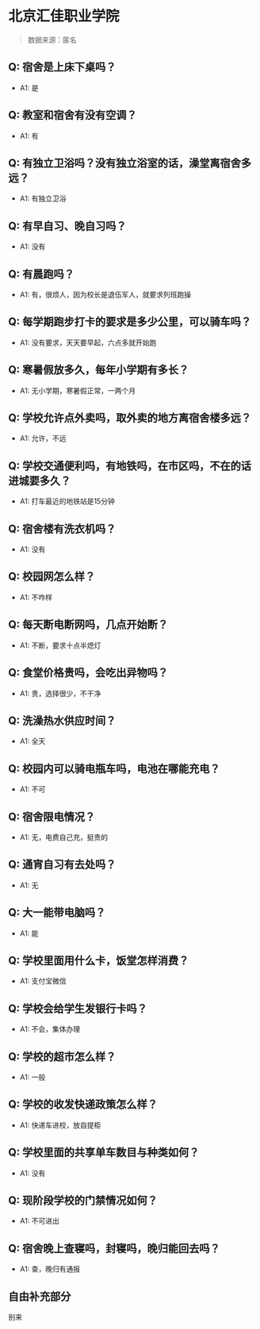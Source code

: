 # 北京汇佳职业学院

> 数据来源：匿名

## Q: 宿舍是上床下桌吗？

- A1: 是

## Q: 教室和宿舍有没有空调？

- A1: 有

## Q: 有独立卫浴吗？没有独立浴室的话，澡堂离宿舍多远？

- A1: 有独立卫浴

## Q: 有早自习、晚自习吗？

- A1: 没有

## Q: 有晨跑吗？

- A1: 有，很烦人，因为校长是退伍军人，就要求列班跑操

## Q: 每学期跑步打卡的要求是多少公里，可以骑车吗？

- A1: 没有要求，天天要早起，六点多就开始跑

## Q: 寒暑假放多久，每年小学期有多长？

- A1: 无小学期，寒暑假正常，一两个月

## Q: 学校允许点外卖吗，取外卖的地方离宿舍楼多远？

- A1: 允许，不远

## Q: 学校交通便利吗，有地铁吗，在市区吗，不在的话进城要多久？

- A1: 打车最近的地铁站是15分钟

## Q: 宿舍楼有洗衣机吗？

- A1: 没有

## Q: 校园网怎么样？

- A1: 不咋样

## Q: 每天断电断网吗，几点开始断？

- A1: 不断，要求十点半熄灯

## Q: 食堂价格贵吗，会吃出异物吗？

- A1: 贵，选择很少，不干净

## Q: 洗澡热水供应时间？

- A1: 全天

## Q: 校园内可以骑电瓶车吗，电池在哪能充电？

- A1: 不可

## Q: 宿舍限电情况？

- A1: 无，电费自己充，挺贵的

## Q: 通宵自习有去处吗？

- A1: 无

## Q: 大一能带电脑吗？

- A1: 能

## Q: 学校里面用什么卡，饭堂怎样消费？

- A1: 支付宝微信

## Q: 学校会给学生发银行卡吗？

- A1: 不会，集体办理

## Q: 学校的超市怎么样？

- A1: 一般

## Q: 学校的收发快递政策怎么样？

- A1: 快递车进校，放自提柜

## Q: 学校里面的共享单车数目与种类如何？

- A1: 没有

## Q: 现阶段学校的门禁情况如何？

- A1: 不可进出

## Q: 宿舍晚上查寝吗，封寝吗，晚归能回去吗？

- A1: 查，晚归有通报

## 自由补充部分

别来